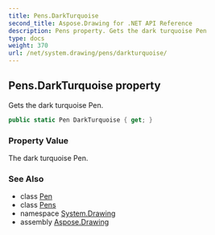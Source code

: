 ```yaml
---
title: Pens.DarkTurquoise
second_title: Aspose.Drawing for .NET API Reference
description: Pens property. Gets the dark turquoise Pen
type: docs
weight: 370
url: /net/system.drawing/pens/darkturquoise/
---
```

## Pens.DarkTurquoise property

Gets the dark turquoise Pen.

```csharp
public static Pen DarkTurquoise { get; }
```

### Property Value

The dark turquoise Pen.

### See Also

* class [Pen](../../pen/)
* class [Pens](../)
* namespace [System.Drawing](../../pens/)
* assembly [Aspose.Drawing](../../../)


